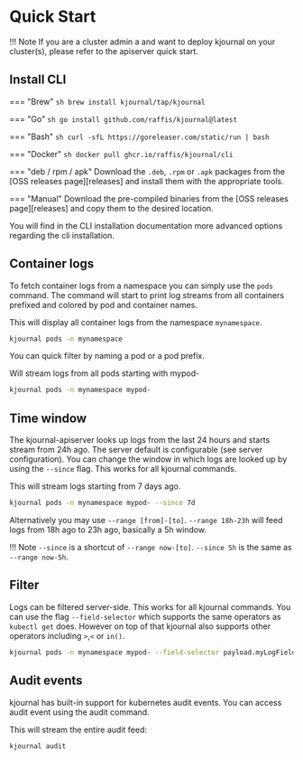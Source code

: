 # Quick Start

!!! Note
    If you are a cluster admin a and want to deploy kjournal on your cluster(s), please refer to the apiserver quick start.

## Install CLI

=== "Brew"
    ```sh
    brew install kjournal/tap/kjournal
    ```

=== "Go"
    ```sh
    go install github.com/raffis/kjournal@latest
    ```

=== "Bash"
    ```sh
    curl -sfL https://goreleaser.com/static/run | bash
    ```

=== "Docker"
    ```sh
    docker pull ghcr.io/raffis/kjournal/cli
    ```

=== "deb / rpm / apk"
    Download the `.deb`, `.rpm` or `.apk` packages from the [OSS releases page][releases] and install them with the appropriate tools.


=== "Manual"
    Download the pre-compiled binaries from the [OSS releases page][releases] and copy them to the desired location.

You will find in the CLI installation documentation more advanced options regarding the cli installation.

## Container logs
To fetch container logs from a namespace you can simply use the `pods` command.
The command will start to print log streams from all containers prefixed and colored by pod and container names.

This will display all container logs from the namespace `mynamespace`.

```sh
kjournal pods -n mynamespace
```

You can quick filter by naming a pod or a pod prefix.

Will stream logs from all pods starting with mypod-
```sh
kjournal pods -n mynamespace mypod-
```

## Time window
The kjournal-apiserver looks up logs from the last 24 hours and starts stream from 24h ago. 
The server default is configurable (see server configuration).
You can change the window in which logs are looked up by using the `--since` flag.
This works for all kjournal commands.

This will stream logs starting from 7 days ago.
```sh
kjournal pods -n mynamespace mypod- --since 7d
```

Alternatively you may use `--range [from]-[to]`. `--range 18h-23h` will feed logs
from 18h ago to 23h ago, basically a 5h window. 

!!! Note
    `--since` is a shortcut of `--range now-[to]`. `--since 5h` is the same as `--range now-5h`. 


## Filter
Logs can be filtered server-side. This works for all kjournal commands.
You can use the flag `--field-selector` which supports the same operators as `kubectl get` does. 
However on top of that kjournal also supports other operators including `>`,`<` or `in()`.

```sh
kjournal pods -n mynamespace mypod- --field-selector payload.myLogField=xxx
```

## Audit events
kjournal has built-in support for kubernetes audit events. 
You can access audit event using the audit command.

This will stream the entire audit feed:
```sh
kjournal audit
```
